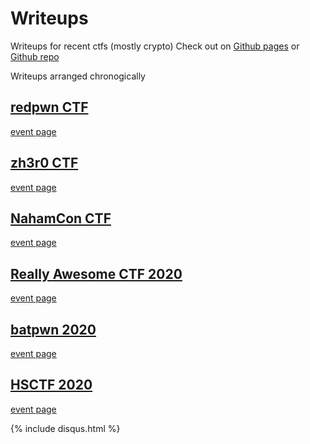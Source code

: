# Writeups
Writeups for recent ctfs (mostly crypto)
Check out on [Github pages](https://deut-erium.github.io/WriteUps/) or [Github repo](https://github.com/deut-erium/WriteUps/)

Writeups arranged chronogically

## [redpwn CTF](redpwn)
[event page](https://ctftime.org/event/995)

## [zh3r0 CTF](zh3r0)  
[event page](https://ctftime.org/event/1062)

## [NahamCon CTF](nahamconCTF)  
[event page](https://ctftime.org/event/1067)

## [Really Awesome CTF 2020](ractf/crypto)  
[event page](https://ctftime.org/event/1065)

## [batpwn 2020](batpwn)  
[event page](https://ctftime.org/event/1051)

## [HSCTF 2020](HSCTF)  
[event page](https://ctftime.org/event/939)

{% include disqus.html %}



